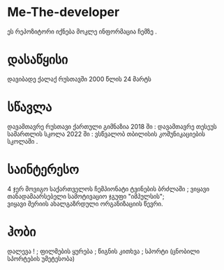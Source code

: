 # Me-The-developer
ეს რეპოზიტორი იქნება მოკლე ინფორმაცია ჩემზე .
# დასაწყისი 
დავიბადე ქალაქ რუსთავში 2000 წლის 24 მარტს 
# სწავლა 
დავამთავრე რუსთავი ქართული გიმნაზია 2018 ში :
დავამთავრე თესეუს სამართლის სკოლა 2022 ში :
ვსწვალობ თბილისის კომუნიკაციების სკოლაში .
# საინტერესო 
4 ჯერ მოვიგო საქართველოს ჩემპიონატი ტვინების ბრძლაში ;
ვიყავი თანადამაარსებელი  სამოტივაციო ჯგუფი "იმპულსის";  
ვიყავი მერიის ახალგაზრდული ორგანიზაციის წევრი. 
# ჰობი 
დალევა ! ; 
ფილმების ყურება ; 
წიგნის კითხვა ; 
სპორტი (ცნობილი სპორტების უმეტესობა)


